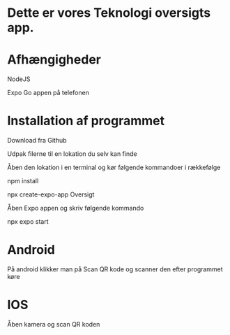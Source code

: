 # Dette er vores Teknologi oversigts app.

# Afhængigheder
NodeJS

Expo Go appen på telefonen

# Installation af programmet

Download fra Github

Udpak filerne til en lokation du selv kan finde

Åben den lokation i en terminal og kør følgende kommandoer i rækkefølge

npm install

npx create-expo-app Oversigt

Åben Expo appen og skriv følgende kommando

npx expo start

# Android

På android klikker man på Scan QR kode og scanner den efter programmet køre

# IOS

Åben kamera og scan QR koden

